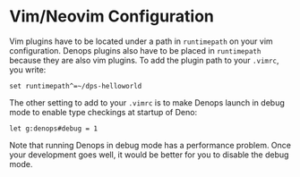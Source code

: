 # Vim/Neovim Configuration

Vim plugins have to be located under a path in `runtimepath` on your vim
configuration. Denops plugins also have to be placed in `runtimepath` because
they are also vim plugins. To add the plugin path to your `.vimrc`, you write:

```vim
set runtimepath^=~/dps-helloworld
```

The other setting to add to your `.vimrc` is to make Denops launch in debug mode
to enable type checkings at startup of Deno:

```vim
let g:denops#debug = 1
```

Note that running Denops in debug mode has a performance problem. Once your
development goes well, it would be better for you to disable the debug mode.
